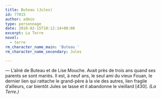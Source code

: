 ```yaml
---
title: Buteau (Jules)
id: 77015
author: admin
type: personnage
date: 2010-02-15T10:12:14+00:00
excerpt: La Terre
novel:
  - terre
rm_character_name_main: 'Buteau '
rm_character_name_secondary: Jules

---
```

— L&rsquo;aîné de Buteau et de Lise Mouche. Avait près de trois ans quand ses parents se sont mariés. Il est, à neuf ans, le seul ami du vieux Fouan, le dernier lien qui rattache le grand-père à la vie des autres, lien fragile d&rsquo;ailleurs, car bientôt Jules se lasse et il abandonne le vieillard [430]. _(La Terre.)_
